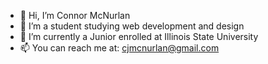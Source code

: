 - 👋 Hi, I’m Connor McNurlan
- 👀 I’m a student studying web development and design
- 🌱 I’m currently a Junior enrolled at Illinois State University
- 📫 You can reach me at: cjmcnurlan@gmail.com

<!---
Connor-J-M/Connor-J-M is a ✨ special ✨ repository because its `README.md` (this file) appears on your GitHub profile.
You can click the Preview link to take a look at your changes.
--->
